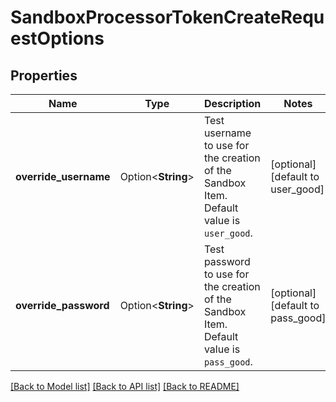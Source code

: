 # SandboxProcessorTokenCreateRequestOptions

## Properties

Name | Type | Description | Notes
------------ | ------------- | ------------- | -------------
**override_username** | Option<**String**> | Test username to use for the creation of the Sandbox Item. Default value is `user_good`. | [optional][default to user_good]
**override_password** | Option<**String**> | Test password to use for the creation of the Sandbox Item. Default value is `pass_good`. | [optional][default to pass_good]

[[Back to Model list]](../README.md#documentation-for-models) [[Back to API list]](../README.md#documentation-for-api-endpoints) [[Back to README]](../README.md)


